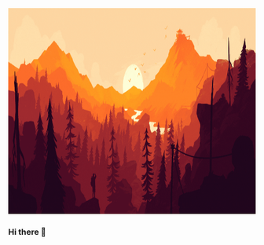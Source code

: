 
<img src="https://github.com/NLiasso/Nliasso/blob/main/resources/gif/bienivenida.gif" width="1200" height="420" />


### Hi there 👋




<!--
**NLiasso/Nliasso** is a ✨ _special_ ✨ repository because its `README.md` (this file) appears on your GitHub profile.

Here are some ideas to get you started:

- 🔭 I’m currently working on ...
- 🌱 I’m currently learning ...
- 👯 I’m looking to collaborate on ...
- 🤔 I’m looking for help with ...
- 💬 Ask me about ...
- 📫 How to reach me: ...
- 😄 Pronouns: ...
- ⚡ Fun fact: ...
-->
